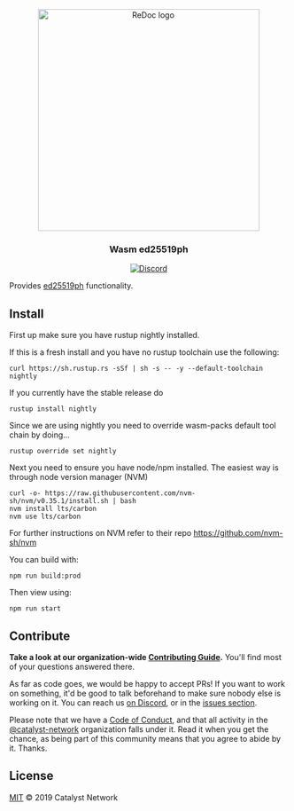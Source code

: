 <div align="center">
  <img alt="ReDoc logo" src="https://raw.githubusercontent.com/catalyst-network/Community/master/media-pack/logo.png" width="400px" />

  ### Wasm ed25519ph

[![Discord](https://img.shields.io/discord/629667101774446593?color=blueviolet&label=discord)](https://discord.gg/anTP7xm)
</div>

Provides [ed25519ph](https://github.com/dalek-cryptography/ed25519-dalek) functionality.

## Install

First up make sure you have rustup nightly installed.

If this is a fresh install and you have no rustup toolchain use the following:

```
curl https://sh.rustup.rs -sSf | sh -s -- -y --default-toolchain nightly
```

If you currently have the stable release do

```
rustup install nightly
```

Since we are using nightly you need to override wasm-packs default tool chain by doing...

```
rustup override set nightly
```

Next you need to ensure you have node/npm installed. The easiest way is through node version manager (NVM)

```
curl -o- https://raw.githubusercontent.com/nvm-sh/nvm/v0.35.1/install.sh | bash
nvm install lts/carbon
nvm use lts/carbon
```

For further instructions on NVM refer to their repo https://github.com/nvm-sh/nvm

You can build with:

```npm run build:prod```

Then view using:

```npm run start```

## Contribute

**Take a look at our organization-wide [Contributing Guide](https://github.com/catalyst-network/Community/blob/master/CONTRIBUTING.md).** You'll find most of your questions answered there.

As far as code goes, we would be happy to accept PRs! If you want to work on something, it'd be good to talk beforehand to make sure nobody else is working on it. You can reach us [on Discord](https://discord.gg/anTP7xm), or in the [issues section](https://github.com/catalyst-network/wasm-ed25519ph/issues).

Please note that we have a [Code of Conduct](CODE_OF_CONDUCT.md), and that all activity in the [@catalyst-network](https://github.com/catalyst-network) organization falls under it. Read it when you get the chance, as being part of this community means that you agree to abide by it. Thanks.

## License

[MIT](LICENSE) © 2019 Catalyst Network
